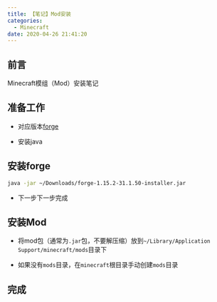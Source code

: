```yaml
---
title: 【笔记】Mod安装
categories:
  - Minecraft
date: 2020-04-26 21:41:20
---
```


## 前言

Minecraft模组（Mod）安装笔记

<!-- more -->

## 准备工作

- 对应版本[forge](http://files.minecraftforge.net)

- 安装java

## 安装forge

``` sh
java -jar ~/Downloads/forge-1.15.2-31.1.50-installer.jar
```

- 下一步下一步完成

## 安装Mod

- 将mod包（通常为`.jar`包，不要解压缩）放到`~/Library/Application Support/minecraft/mods`目录下

- 如果没有`mods`目录，在`minecraft`根目录手动创建`mods`目录

## 完成

